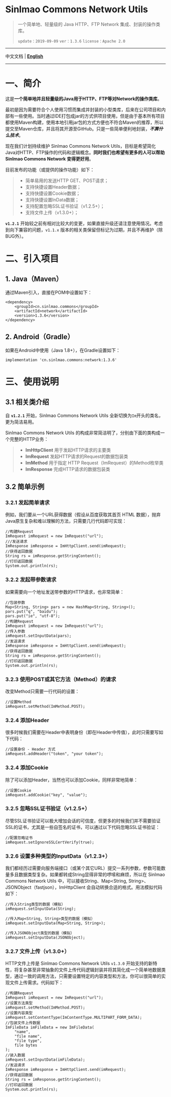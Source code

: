 # Sinlmao Commons Network Utils

> 一个简单地、轻量级的 Java HTTP、FTP Network 集成、封装的操作类库。
>
> `update：2019-09-09`  `ver：1.3.6`  `license：Apache 2.0`

----------

中文文档 | **[English][1]**

----------

# 一、简介

这是**一个简单地并且轻量级的Java用于HTTP、FTP等对Network的操作类库**。

最初是因为需要符合个人使用习惯而集成并封装的小型类库，后来在公司项目和内部有一些使用。当时通过IDE打包成jar的方式供项目使用，但是由于基本所有项目都使用Maven构建，使用本地引用jar包的方式方便也不符合Maven的推荐，所以提交至Maven仓库，并且将其开源至GitHub。只是一些简单便利地封装，***不算什么技术***。

现在我们计划持续维护 Sinlmao Commons Network Utils，目标是希望简化Java对HTTP、FTP操作的代码和逻辑概念。**同时我们也希望有更多的人可以帮助 Sinlmao Commons Network 变得更好用**。

目前发布的功能（或提供的操作功能）如下：

>  - 简单易用的发送HTTP GET、POST请求；
>  - 支持快捷设置Header数据；
>  - 支持快捷设置Cookie数据；
>  - 支持快捷设置InData数据；
>  - 支持配置忽略SSL证书验证（v1.2.5+）；
>  - 支持文件上传（v1.3.0+）；

**`v1.2.1`** 开始较之前有相对比较大的变更，如果直接升级还请注意使用情况。考虑到向下兼容的问题，`v1.1.x` 版本的相关类保留但标记为过期，并且不再维护（除BUG外）。

# 二、引入项目

## 1. Java（Maven）

通过Maven引入，直接在POM中设置如下：

    <dependency>
        <groupId>cn.sinlmao.commons</groupId>
        <artifactId>network</artifactId>
        <version>1.3.6</version>
    </dependency>

## 2. Android（Gradle）

如果在Android中使用（Java 1.8+），在Gradle设置如下：

    implementation 'cn.sinlmao.commons:network:1.3.6'

# 三、使用说明

## 3.1 相关类介绍

自 **`v1.2.1`** 开始，Sinlmao Commons Network Utils 全新切换为`Im`开头的类名，更为简洁易用。

Sinlmao Commons Network Utils 的构成非常简洁明了，分别由下面的类构成一个完整的HTTP业务：

>  - **ImHttpClient** 用于发起HTTP请求的主要类
>  - **ImRequest** 发起HTTP请求的Request的数据包装类
>  - **ImMethod** 用于指定 HTTP Request（ImRequest）的Method枚举类
>  - **ImResponse** 完成HTTP请求的数据包装类

## 3.2 简单示例

### 3.2.1 发起简单请求

例如，我们要从一个URL获得数据（假设从百度获取其首页 HTML 数据），抛弃Java原生复杂和难以理解的方法，只需要几行代码即可实现：

    //构建Request
    ImRequest imRequest = new ImRequest("url");
    ///发送请求
    ImResponse imResponse = ImHttpClient.send(imRequest);
    //获得返回数据
    String rs = imResponse.getStringContent();
    //打印返回数据
    System.out.println(rs);

### 3.2.2 发起带参数请求

如果需要向一个地址发送带参数的HTTP请求，也非常简单：

    //包装参数
    Map<String, String> pars = new HashMap<String, String>();
    pars.put("q", "baidu");
    pars.put("ie", "utf-8");
    //构建Request
    ImRequest imRequest = new ImRequest("url");
    //传入参数
    imRequest.setInputData(pars);
    //发送请求
    ImResponse imResponse = ImHttpClient.send(imRequest);
    //获得返回数据
    String rs = imResponse.getStringContent();
    //打印返回数据
    System.out.println(rs);

### 3.2.3 使用POST或其它方法（Method）的请求

改变Method只需要一行代码的设置：

    //设置Method
    imRequest.setMethod(ImMethod.POST);

### 3.2.4 添加Header

很多时候我们需要在Header中表明身份（即在Header中传值），此时只需要写如下代码：

    //设置身份 - Header 方式
    imRequest.addHeader("token", "your token");

### 3.2.4 添加Cookie

除了可以添加Header，当然也可以添加Cookie，同样非常地简单：

    //设置Cookie
    imRequest.addCookie("key", "value");

### 3.2.5 忽略SSL证书验证（v1.2.5+）

尽管SSL证书验证可以极大增加会话的可信度，但更多的时候我们并不需要验证SSL的证书，尤其是一些自签名的证书，可以通过以下代码忽略SSL证书验证：

    //配置忽略证书
    imRequest.setIgnoreSSLCertVerify(true);

### 3.2.6 设置多种类型的InputData（v1.2.3+）

我们都经历过需要向服务端接口（或某个其它URL）提交一系列参数，参数可能数量多且数据类型复杂。如果都转成String显得非常的啰嗦和麻烦，所以在 Sinlmao Commons Network Utils 中，可以接收String、Map<String, String>、JSONObject（fastjson），ImHttpClient 会自动转换合适的格式。用法模拟代码如下：

    //传入String类型的数据（模拟）
    imRequest.setInputData(String);
    
    //传入Map<String, String>类型的数据（模拟）
    imRequest.setInputData(Map<String, String>);
    
    //传入JSONObject类型的数据（模拟）
    imRequest.setInputData(JSONObject);

### 3.2.7 文件上传（v1.3.0+）

HTTP文件上传是 Sinlmao Commons Network Utils `v1.3.0` 开始支持的新特性，将复杂甚至非常抽象的文件上传代码逻辑封装并将其简化成一个简单地数据类型，通过一致的调用方法，只需要设置特定的内容类型和方法，你可以很简单的实现文件上传需求。代码如下：

    //构建Request
    ImRequest imRequest = new ImRequest("url");
    //设置方法类型
    imRequest.setMethod(ImMethod.POST);
    //设置内容类型
    imRequest.setContentType(ImContentType.MULTIPART_FORM_DATA);
    //包装文件上传数据
    ImFileData imFileData = new ImFileData(
        "name",
        "file name",
        "file type",
        file bytes
    );
    //装入数据
    imRequest.setInputData(imFileData);
    //发送请求
    ImResponse imResponse = ImHttpClient.send(imRequest);
    //获得返回数据
    String rs = imResponse.getStringContent();
    //打印返回数据
    System.out.println(rs);

  [1]: README.en.md